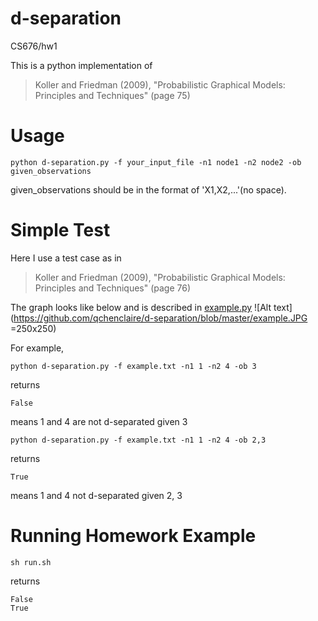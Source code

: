 # d-separation
CS676/hw1

This is a python implementation of
> Koller and Friedman (2009), "Probabilistic Graphical Models: Principles and Techniques" (page 75)

Usage
==========
```
python d-separation.py -f your_input_file -n1 node1 -n2 node2 -ob given_observations
```
given_observations should be in the format of 'X1,X2,...'(no space).

Simple Test
==========
Here I use a test case as in
> Koller and Friedman (2009), "Probabilistic Graphical Models: Principles and Techniques" (page 76)

The graph looks like below and is described in [example.py](https://github.com/qchenclaire/d-separation/blob/master/example.py)
![Alt text](https://github.com/qchenclaire/d-separation/blob/master/example.JPG =250x250)

For example,
```
python d-separation.py -f example.txt -n1 1 -n2 4 -ob 3
```
returns
```
False
```
means 1 and 4 are not d-separated given 3
```
python d-separation.py -f example.txt -n1 1 -n2 4 -ob 2,3
```
returns
```
True
```
means 1 and 4 not d-separated given 2, 3

Running Homework Example
==========
<!-- ```
python d-separation.py -f dag.txt -n1 61 -n2 68 -ob 4,19,90
```
returns
```
False
```


```
python d-separation.py -f dag.txt -n1 55 -n2 27 -ob 4,8,9,12,29,32,40,44,45,48,50,52
```
returns
```
True
``` -->
```
sh run.sh
```
returns
```
False
True
```
